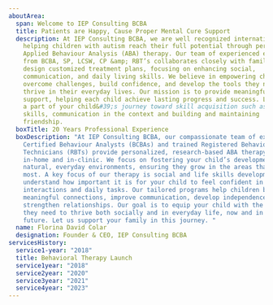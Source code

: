 ```yaml
---
aboutArea:
  span: Welcome to IEP Consulting BCBA
  title: Patients are Happy, Cause Proper Mental Cure Support
  description: At IEP Consulting BCBA, we are well recognized international team
    helping children with autism reach their full potential through personalized
    Applied Behaviour Analysis (ABA) therapy. Our team of experienced experts
    from BCBA, SP, LCSW, CP &amp; RBT’s collaborates closely with families to
    design customized treatment plans, focusing on enhancing social,
    communication, and daily living skills. We believe in empowering children to
    overcome challenges, build confidence, and develop the tools they need to
    thrive in their everyday lives. Our mission is to provide meaningful
    support, helping each child achieve lasting progress and success. Let us be
    a part of your child&#39;s journey toward skill acquisition such as social
    skills, communication in the context and building and maintaining
    friendship.
  boxTitle: 20 Years Professional Experience
  boxDescription: "At IEP Consulting BCBA, our compassionate team of expert Board
    Certified Behaviour Analysts (BCBAs) and trained Registered Behaviour
    Technicians (RBTs) provide personalized, research-based ABA therapy both
    in-home and in-clinic. We focus on fostering your child’s development in
    natural, everyday environments, ensuring they grow in the areas that matter
    most. A key focus of our therapy is social and life skills development. We
    understand how important it is for your child to feel confident in social
    interactions and daily tasks. Our tailored programs help children build
    meaningful connections, improve communication, develop independence, and
    strengthen relationships. Our goal is to equip your child with the tools
    they need to thrive both socially and in everyday life, now and in the
    future. Let us support your family in this journey. "
  name: Florina David Colar
  designation: Founder & CEO, IEP Consulting BCBA
servicesHistory:
  service1-year: "2018"
  title: Behavioral Therapy Launch
  service1year: "2018"
  service2year: "2020"
  service3year: "2021"
  service4year: "2023"
---
```

